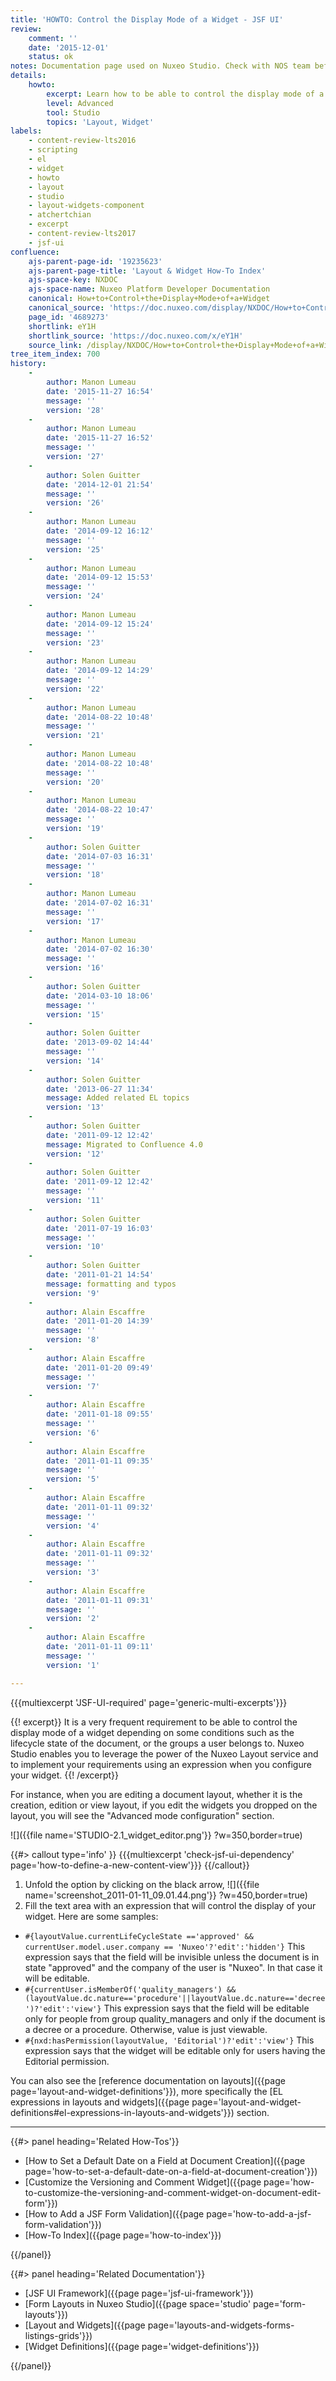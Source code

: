 ```yaml
---
title: 'HOWTO: Control the Display Mode of a Widget - JSF UI'
review:
    comment: ''
    date: '2015-12-01'
    status: ok
notes: Documentation page used on Nuxeo Studio. Check with NOS team before deleting or moving.
details:
    howto:
        excerpt: Learn how to be able to control the display mode of a widget. Nuxeo Studio enables you to implement your requirements using an expression when you configure your widget.
        level: Advanced
        tool: Studio
        topics: 'Layout, Widget'
labels:
    - content-review-lts2016
    - scripting
    - el
    - widget
    - howto
    - layout
    - studio
    - layout-widgets-component
    - atchertchian
    - excerpt
    - content-review-lts2017
    - jsf-ui
confluence:
    ajs-parent-page-id: '19235623'
    ajs-parent-page-title: 'Layout & Widget How-To Index'
    ajs-space-key: NXDOC
    ajs-space-name: Nuxeo Platform Developer Documentation
    canonical: How+to+Control+the+Display+Mode+of+a+Widget
    canonical_source: 'https://doc.nuxeo.com/display/NXDOC/How+to+Control+the+Display+Mode+of+a+Widget'
    page_id: '4689273'
    shortlink: eY1H
    shortlink_source: 'https://doc.nuxeo.com/x/eY1H'
    source_link: /display/NXDOC/How+to+Control+the+Display+Mode+of+a+Widget
tree_item_index: 700
history:
    -
        author: Manon Lumeau
        date: '2015-11-27 16:54'
        message: ''
        version: '28'
    -
        author: Manon Lumeau
        date: '2015-11-27 16:52'
        message: ''
        version: '27'
    -
        author: Solen Guitter
        date: '2014-12-01 21:54'
        message: ''
        version: '26'
    -
        author: Manon Lumeau
        date: '2014-09-12 16:12'
        message: ''
        version: '25'
    -
        author: Manon Lumeau
        date: '2014-09-12 15:53'
        message: ''
        version: '24'
    -
        author: Manon Lumeau
        date: '2014-09-12 15:24'
        message: ''
        version: '23'
    -
        author: Manon Lumeau
        date: '2014-09-12 14:29'
        message: ''
        version: '22'
    -
        author: Manon Lumeau
        date: '2014-08-22 10:48'
        message: ''
        version: '21'
    -
        author: Manon Lumeau
        date: '2014-08-22 10:48'
        message: ''
        version: '20'
    -
        author: Manon Lumeau
        date: '2014-08-22 10:47'
        message: ''
        version: '19'
    -
        author: Solen Guitter
        date: '2014-07-03 16:31'
        message: ''
        version: '18'
    -
        author: Manon Lumeau
        date: '2014-07-02 16:31'
        message: ''
        version: '17'
    -
        author: Manon Lumeau
        date: '2014-07-02 16:30'
        message: ''
        version: '16'
    -
        author: Solen Guitter
        date: '2014-03-10 18:06'
        message: ''
        version: '15'
    -
        author: Solen Guitter
        date: '2013-09-02 14:44'
        message: ''
        version: '14'
    -
        author: Solen Guitter
        date: '2013-06-27 11:34'
        message: Added related EL topics
        version: '13'
    -
        author: Solen Guitter
        date: '2011-09-12 12:42'
        message: Migrated to Confluence 4.0
        version: '12'
    -
        author: Solen Guitter
        date: '2011-09-12 12:42'
        message: ''
        version: '11'
    -
        author: Solen Guitter
        date: '2011-07-19 16:03'
        message: ''
        version: '10'
    -
        author: Solen Guitter
        date: '2011-01-21 14:54'
        message: formatting and typos
        version: '9'
    -
        author: Alain Escaffre
        date: '2011-01-20 14:39'
        message: ''
        version: '8'
    -
        author: Alain Escaffre
        date: '2011-01-20 09:49'
        message: ''
        version: '7'
    -
        author: Alain Escaffre
        date: '2011-01-18 09:55'
        message: ''
        version: '6'
    -
        author: Alain Escaffre
        date: '2011-01-11 09:35'
        message: ''
        version: '5'
    -
        author: Alain Escaffre
        date: '2011-01-11 09:32'
        message: ''
        version: '4'
    -
        author: Alain Escaffre
        date: '2011-01-11 09:32'
        message: ''
        version: '3'
    -
        author: Alain Escaffre
        date: '2011-01-11 09:31'
        message: ''
        version: '2'
    -
        author: Alain Escaffre
        date: '2011-01-11 09:11'
        message: ''
        version: '1'

---
```

{{{multiexcerpt 'JSF-UI-required' page='generic-multi-excerpts'}}}

{{! excerpt}}
It is a very frequent requirement to be able to control the display mode of a widget depending on some conditions such as the lifecycle state of the document, or the groups a user belongs to. Nuxeo Studio enables you to leverage the power of the Nuxeo Layout service and to implement your requirements using an expression when you configure your widget.
{{! /excerpt}}

For instance, when you are editing a document layout, whether it is the creation, edition or view layout, if you edit the widgets you dropped on the layout, you will see the "Advanced mode configuration" section.

![]({{file name='STUDIO-2.1_widget_editor.png'}} ?w=350,border=true)

{{#> callout type='info' }}
{{{multiexcerpt 'check-jsf-ui-dependency' page='how-to-define-a-new-content-view'}}}
{{/callout}}

1.  Unfold the option by clicking on the black arrow,
    ![]({{file name='screenshot_2011-01-11_09.01.44.png'}} ?w=450,border=true)
2.  Fill the text area with an expression that will control the display of your widget. Here are some samples:

*   `#{layoutValue.currentLifeCycleState =='approved' && currentUser.model.user.company == 'Nuxeo'?'edit':'hidden'}`
    This expression says that the field will be invisible unless the document is in state "approved" and the company of the user is "Nuxeo". In that case it will be editable.
*   `#{currentUser.isMemberOf('quality_managers') && (layoutValue.dc.nature=='procedure'||layoutValue.dc.nature=='decree')?'edit':'view'}`
    This expression says that the field will be editable only for people from group quality_managers and only if the document is a decree or a procedure. Otherwise, value is just viewable.
*   `#{nxd:hasPermission(layoutValue, 'Editorial')?'edit':'view'}`
    This expression says that the widget will be editable only for users having the Editorial permission.

You can also see the [reference documentation on layouts]({{page page='layout-and-widget-definitions'}}), more specifically the [EL expressions in layouts and widgets]({{page page='layout-and-widget-definitions#el-expressions-in-layouts-and-widgets'}}) section.

* * *

<div class="row" data-equalizer data-equalize-on="medium">
<div class="column medium-6">
{{#> panel heading='Related How-Tos'}}

- [How to Set a Default Date on a Field at Document Creation]({{page page='how-to-set-a-default-date-on-a-field-at-document-creation'}})
- [Customize the Versioning and Comment Widget]({{page page='how-to-customize-the-versioning-and-comment-widget-on-document-edit-form'}})
- [How to Add a JSF Form Validation]({{page page='how-to-add-a-jsf-form-validation'}})
- [How-To Index]({{page page='how-to-index'}})

{{/panel}}
</div>

<div class="column medium-6">
{{#> panel heading='Related Documentation'}}

- [JSF UI Framework]({{page page='jsf-ui-framework'}})
- [Form Layouts in Nuxeo Studio]({{page space='studio' page='form-layouts'}})
- [Layout and Widgets]({{page page='layouts-and-widgets-forms-listings-grids'}})
- [Widget Definitions]({{page page='widget-definitions'}})

{{/panel}}
</div>
</div>
